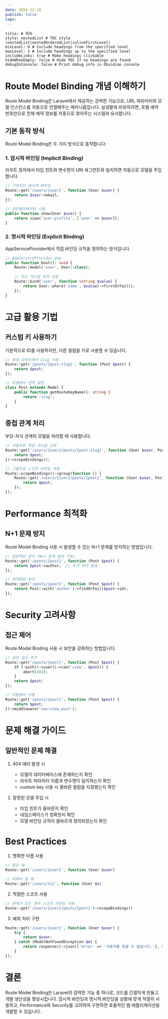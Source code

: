```yaml
---
date: 2024-12-18
publish: false
tags:
---
```

```table-of-contents
title: # 목차
style: nestedList # TOC style (nestedList|nestedOrderedList|inlineFirstLevel)
minLevel: 0 # Include headings from the specified level
maxLevel: 5 # Include headings up to the specified level
includeLinks: true # Make headings clickable
hideWhenEmpty: false # Hide TOC if no headings are found
debugInConsole: false # Print debug info in Obsidian console
```
# Route Model Binding 개념 이해하기
Route Model Binding은 Laravel에서 제공하는 강력한 기능으로, URL 파라미터와 모델 인스턴스를 자동으로 연결해주는 메커니즘입니다. 실생활에 비유하자면, 호텔 예약 번호만으로 전체 예약 정보를 자동으로 찾아주는 시스템과 유사합니다.

## 기본 동작 방식
Route Model Binding은 두 가지 방식으로 동작합니다:

### 1. 암시적 바인딩 (Implicit Binding)
라우트 정의에서 타입 힌트와 변수명이 URI 세그먼트와 일치하면 자동으로 모델을 주입합니다.

```php
// 기본적인 암시적 바인딩
Route::get('/users/{user}', function (User $user) {
    return $user->email;
});

// 컨트롤러에서의 사용
public function show(User $user) {
    return view('user.profile', ['user' => $user]);
}
```

### 2. 명시적 바인딩 (Explicit Binding)
AppServiceProvider에서 직접 바인딩 규칙을 정의하는 방식입니다.

```php
// AppServiceProvider.php
public function boot(): void {
    Route::model('user', User::class);
    
    // 또는 커스텀 로직 사용
    Route::bind('user', function (string $value) {
        return User::where('name', $value)->firstOrFail();
    });
}
```

# 고급 활용 기법

## 커스텀 키 사용하기
기본적으로 ID를 사용하지만, 다른 컬럼을 키로 사용할 수 있습니다.

```php
// 특정 라우트에서 slug 사용
Route::get('/posts/{post:slug}', function (Post $post) {
    return $post;
});

// 모델에서 전역 설정
class Post extends Model {
    public function getRouteKeyName(): string {
        return 'slug';
    }
}
```

## 중첩 관계 처리
부모-자식 관계의 모델을 처리할 때 사용합니다.

```php
// 사용자의 특정 게시글 조회
Route::get('/users/{user}/posts/{post:slug}', function (User $user, Post $post) {
    return $post;
})->scopeBindings();

// 그룹으로 스코프 바인딩 적용
Route::scopeBindings()->group(function () {
    Route::get('/users/{user}/posts/{post}', function (User $user, Post $post) {
        return $post;
    });
});
```

# Performance 최적화

## N+1 문제 방지
Route Model Binding 사용 시 발생할 수 있는 N+1 문제를 방지하는 방법입니다.

```php
// 일반적인 방식 (N+1 문제 발생 가능)
Route::get('/posts/{post}', function (Post $post) {
    return $post->author;  // 추가 쿼리 발생
});

// 최적화된 방식
Route::get('/posts/{post}', function (Post $post) {
    return Post::with('author')->findOrFail($post->id);
});
```

# Security 고려사항

## 접근 제어
Route Model Binding 사용 시 보안을 강화하는 방법입니다.

```php
// 권한 검사 추가
Route::get('/posts/{post}', function (Post $post) {
    if (!auth()->user()->can('view', $post)) {
        abort(403);
    }
    return $post;
});

// 미들웨어 사용
Route::get('/posts/{post}', function (Post $post) {
    return $post;
})->middleware('can:view,post');
```

# 문제 해결 가이드

## 일반적인 문제 해결
1. 404 에러 발생 시
   - 모델이 데이터베이스에 존재하는지 확인
   - 라우트 파라미터 이름과 변수명이 일치하는지 확인
   - custom key 사용 시 올바른 컬럼을 지정했는지 확인

2. 잘못된 모델 주입 시
   - 타입 힌트가 올바른지 확인
   - 네임스페이스가 정확한지 확인
   - 모델 바인딩 규칙이 올바르게 정의되었는지 확인

# Best Practices

1. 명확한 이름 사용
```php
// 좋은 예
Route::get('/users/{user}', function (User $user)

// 피해야 할 예
Route::get('/users/{u}', function (User $u)
```

2. 적절한 스코프 사용
```php
// 관계가 있는 경우 스코프 바인딩 사용
Route::get('/users/{user}/posts/{post}')->scopeBindings()
```

3. 예외 처리 구현
```php
Route::get('/users/{user}', function (User $user) {
    try {
        return $user;
    } catch (ModelNotFoundException $e) {
        return response()->json(['error' => '사용자를 찾을 수 없습니다.'], 404);
    }
});
```

# 결론
Route Model Binding은 Laravel의 강력한 기능 중 하나로, 코드를 간결하게 만들고 개발 생산성을 향상시킵니다. 암시적 바인딩과 명시적 바인딩을 상황에 맞게 적절히 사용하고, Performance와 Security를 고려하여 구현하면 효율적인 웹 애플리케이션을 개발할 수 있습니다.